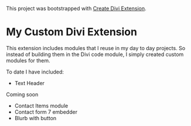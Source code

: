 This project was bootstrapped with [Create Divi Extension](https://github.com/elegantthemes/create-divi-extension).

<h1>My Custom Divi Extension</h1>

<p>This extension includes modules that I reuse in my day to day projects. So instead of building them in the Divi code module, I simply created custom modules for them.</p>

<p>To date I have included:</p>
<ul>
  <li>Text Header</li>
</ul>

<p>Coming soon</p>
<ul>
  <li>Contact Items module</li>
  <li>Contact form 7 embedder</li>
  <li>Blurb with button</li>
</ul>